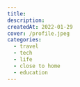 ```yaml
---
title:
description:
createdAt: 2022-01-29
cover: /profile.jpeg
categories:
  - travel
  - tech
  - life
  - close to home
  - education
---
```

